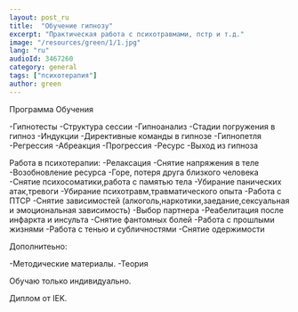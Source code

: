 ```yaml
---
layout: post_ru
title:  "Обучение гипнозу"
excerpt: "Практическая работа с психотравмами, пстр и т.д."
image: "/resources/green/1/1.jpg"
lang: "ru"
audioId: 3467260
category: general
tags: ["психотерапия"]
author: green
---
```


Программа Обучения

-Гипнотесты
-Структура сессии 
-Гипноанализ
-Стадии погружения в гипноз
-Индукции 
-Директивные команды в гипнозе 
-Гипнопетля 
-Регрессия 
-Абреакция 
-Прогрессия 
-Ресурс 
-Выход из гипноза 

Работа в психотерапии:
-Релаксация 
-Снятие напряжения в теле 
-Возобновление ресурса 
-Горе, потеря друга близкого человека 
-Снятие психосоматики,работа с памятью тела 
-Убирание панических атак,тревоги 
-Убирание психотравм,травматического опыта 
-Работа с ПТСР 
-Снятие зависимостей (алкоголь,наркотики,заедание,сексуальная и эмоциональная зависимость) 
-Выбор партнера 
-Реабелитация после инфаркта и инсульта 
-Снятие фантомных болей 
-Работа с прошлыми жизнями 
-Работа с тенью и субличностями 
-Снятие одержимости 

Дополнитеьно: 

-Методические материалы. 
-Теория 

Обучаю только индивидуально.
 
Диплом от IEK. 